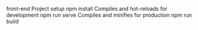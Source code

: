 front-end
Project setup
npm install
Compiles and hot-reloads for development
npm run serve
Compiles and minifies for production
npm run build
